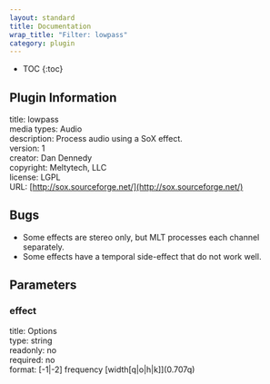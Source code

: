 ```yaml
---
layout: standard
title: Documentation
wrap_title: "Filter: lowpass"
category: plugin
---
```

* TOC
{:toc}

## Plugin Information

title: lowpass  
media types:
Audio  
description: Process audio using a SoX effect.  
version: 1  
creator: Dan Dennedy  
copyright: Meltytech, LLC  
license: LGPL  
URL: [http://sox.sourceforge.net/](http://sox.sourceforge.net/)  

## Bugs

* Some effects are stereo only, but MLT processes each channel separately.
* Some effects have a temporal side-effect that do not work well.


## Parameters

### effect

title: Options    
type: string  
readonly: no  
required: no  
format: [-1|-2] frequency [width[q|o|h|k]]\(0.707q)  

